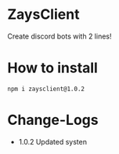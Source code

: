 # ZaysClient
Create discord bots with 2 lines!

# How to install

```
npm i zaysclient@1.0.2
```

# Change-Logs
- 1.0.2 Updated systen

